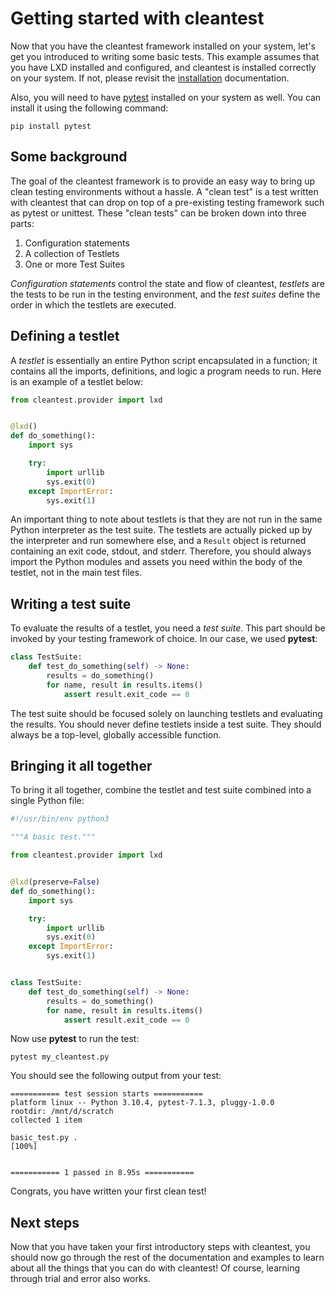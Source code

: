 # Getting started with cleantest

Now that you have the cleantest framework installed on your system, let's get you introduced to writing some basic 
tests. This example assumes that you have LXD installed and configured, and cleantest is installed correctly on 
your system. If not, please revisit the [installation](./installation.md) documentation.

Also, you will need to have [pytest](https://docs.pytest.org/en/7.1.x/) installed on your system as well. 
You can install it using the following command:

```text
pip install pytest
```

## Some background

The goal of the cleantest framework is to provide an easy way to bring up clean testing environments without a 
hassle. A "clean test" is a test written with cleantest that can drop on top of a pre-existing testing framework 
such as pytest or unittest. These "clean tests" can be broken down into three parts: 

1. Configuration statements
2. A collection of Testlets
3. One or more Test Suites

*Configuration statements* control the state and flow of cleantest, _testlets_ are the tests to be run in the testing environment, and the *test suites* define the order in which the testlets are executed.

## Defining a testlet

A *testlet* is essentially an entire Python script encapsulated in a function; it contains all the imports, 
definitions, and logic a program needs to run. Here is an example of a testlet below:

```python
from cleantest.provider import lxd


@lxd()
def do_something():
    import sys

    try:
        import urllib
        sys.exit(0)
    except ImportError:
        sys.exit(1)
``` 

An important thing to note about testlets is that they are not run in the same Python interpreter as the test suite. 
The testlets are actually picked up by the interpreter and run somewhere else, and a `Result` object is returned 
containing an exit code, stdout, and stderr. Therefore, you should always import the Python modules and assets you 
need within the body of the testlet, not in the main test files.

## Writing a test suite

To evaluate the results of a testlet, you need a *test suite*. This part should be invoked by your testing framework 
of choice. In our case, we used __pytest__:

```python
class TestSuite:
    def test_do_something(self) -> None:
        results = do_something()
        for name, result in results.items()
            assert result.exit_code == 0
```

The test suite should be focused solely on launching testlets and evaluating the results. You should never define 
testlets inside a test suite. They should always be a top-level, globally accessible function.

## Bringing it all together

To bring it all together, combine the testlet and test suite combined into a single Python file:

```python
#!/usr/bin/env python3

"""A basic test."""

from cleantest.provider import lxd


@lxd(preserve=False)
def do_something():
    import sys

    try:
        import urllib
        sys.exit(0)
    except ImportError:
        sys.exit(1)


class TestSuite:
    def test_do_something(self) -> None:
        results = do_something()
        for name, result in results.items()
            assert result.exit_code == 0
```

Now use __pytest__ to run the test:

```text
pytest my_cleantest.py
```

You should see the following output from your test:

```test
=========== test session starts ===========
platform linux -- Python 3.10.4, pytest-7.1.3, pluggy-1.0.0
rootdir: /mnt/d/scratch
collected 1 item                                                                                                                                                                                                  

basic_test.py .                                                                                                                                                                                             [100%]


=========== 1 passed in 8.95s ===========

```

Congrats, you have written your first clean test!

## Next steps

Now that you have taken your first introductory steps with cleantest, you should now go through the rest of the
documentation and examples to learn about all the things that you can do with cleantest! Of course, learning
through trial and error also works.
